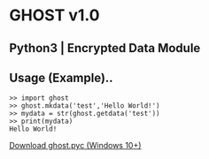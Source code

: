 # GHOST v1.0
## Python3 | Encrypted Data Module

## Usage (Example)..
```
>> import ghost
>> ghost.mkdata('test','Hello World!')
>> mydata = str(ghost.getdata('test'))
>> print(mydata)
Hello World!
```

[Download ghost.pyc (Windows 10+)](https://alectramell.github.io/ghost/ghost.pyc)